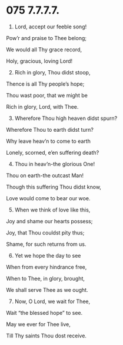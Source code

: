 # 075 7.7.7.7.

1.  Lord, accept our feeble song!

Pow’r and praise to Thee belong;

We would all Thy grace record,

Holy, gracious, loving Lord!

2.  Rich in glory, Thou didst stoop,

Thence is all Thy people’s hope;

Thou wast poor, that we might be

Rich in glory, Lord, with Thee.

3.  Wherefore Thou high heaven didst spurn?

Wherefore Thou to earth didst turn?

Why leave heav’n to come to earth

Lonely, scorned, e’en suffering death?

4.  Thou in heav’n-the glorious One!

Thou on earth-the outcast Man!

Though this suffering Thou didst know,

Love would come to bear our woe.

5.  When we think of love like this,

Joy and shame our hearts possess;

Joy, that Thou couldst pity thus;

Shame, for such returns from us.

6.  Yet we hope the day to see

When from every hindrance free,

When to Thee, in glory, brought,

We shall serve Thee as we ought.

7.  Now, O Lord, we wait for Thee,

Wait “the blessed hope” to see.

May we ever for Thee live,

Till Thy saints Thou dost receive.

